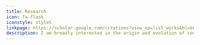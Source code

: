 ```yaml
---
title: Research
icon: fa-flask
iconstyle: style5
linkpage: https://scholar.google.com/citations?view_op=list_works&hl=en&user=UNoe7iYAAAAJ
description: I am broadly interested in the origin and evolution of complex traits.  Current projects focus on the origins of vision across all animals, macroevolutionary patterns shaping gene family evolution, and the evolution of vision & multisensory integration in fungi. 
---
```

